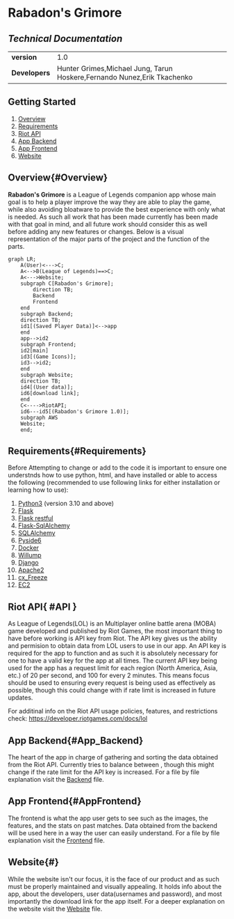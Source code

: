 # Rabadon's Grimore
## *Technical Documentation*
|||
|-|--|
|**version**|1.0|
|**Developers**|Hunter Grimes,Michael Jung, Tarun Hoskere,Fernando Nunez,Erik Tkachenko|

## Getting Started
1. [Overview](#Overview)
2. [Requirements](#Requirements)
3. [Riot API](#API)
4. [App Backend](#AppBackend)
5. [App Frontend](#AppFrontend)
7. [Website](#Website)
## Overview{#Overview}
**Rabadon's Grimore** is a League of Legends companion app whose main goal is to help a player improve the way they are able to play the game, while also avoiding bloatware to provide the best experience with only what is needed. As such all work that has been made currently has been made with that goal in mind, and all future work should consider this as well before adding any new features or changes.
Below is a visual representation of the major parts of the project and the function of the parts.
```mermaid
graph LR;
    A(User)<--->C;
    A<-->B(League of Legends)==>C;
    A<--->Website;
    subgraph C[Rabadon's Grimore];
        direction TB;
        Backend
        Frontend
    end
    subgraph Backend;
    direction TB;
    id1[(Saved Player Data)]<-->app
    end
    app-->id2
    subgraph Frontend;
    id2[main]
    id3[(Game Icons)];
    id3-->id2;
    end
    subgraph Website;
    direction TB;
    id4[(User data)];
    id6[download link];
    end
    C<---->RiotAPI;
    id6---id5[(Rabadon's Grimore 1.0)];
    subgraph AWS
    Website;
    end;
``` 
## Requirements{#Requirements}
Before Attempting to change or add to the code it is important to ensure one understnds how to use python, html, and have installed or able to access the following (recommended to use following links for either installation or learning how to use):
1. [Python3](https://docs.python.org/3/index.html) (version 3.10 and above)
2. [Flask](https://flask.palletsprojects.com/en/3.0.x/)
3. [Flask restful](https://flask-restful.readthedocs.io/en/latest/)
3. [Flask-SqlAlchemy](https://flask-sqlalchemy.palletsprojects.com/en/3.1.x/) 
4. [SQLAlchemy](https://www.sqlalchemy.org/)
5. [Pyside6](https://pypi.org/project/PySide6/)
6. [Docker](https://docs.docker.com/manuals/)
7. [Willump](https://pypi.org/project/willump/)
8. [Django](https://docs.djangoproject.com/en/5.0/)
9. [Apache2](https://httpd.apache.org/docs/2.4/)
10. [cx_Freeze](https://pypi.org/project/cx-Freeze/)
11. [EC2](https://docs.aws.amazon.com/ec2/?icmpid=docs_homepage_featuredsvcs)

## Riot API{ #API }
As League of Legends(LOL) is an Multiplayer online battle arena (MOBA) game developed and published by Riot Games, the most important thing to have before working is API key from Riot.
The API key gives us the ability and permision to obtain data from LOL users to use in our app. An API key is required for the app to function and as such it is absolutely necessary for one to have a valid key for the app at all times. The current API key being used for the app has a request limit for each region (North America, Asia, etc.) of 20 per second, and 100 for every 2 minutes. This means focus should be used to ensuring every request is being used as effectively as possible, though this could change with if rate limit is increased in future updates.

For additinal info on the Riot API usage policies, features, and restrictions check: https://developer.riotgames.com/docs/lol
## App Backend{#App_Backend}
The heart of the app in charge of gathering and sorting the data obtained from the Riot API. Currently tries to balance between , though this might change if the rate limit for the API key is increased. 
For a file by file explanation visit the [Backend](./Backend.md) file.
## App Frontend{#AppFrontend}
The frontend is what the app user gets to see such as the images, the features, and the stats on past matches. Data obtained from the backend will be used here in a way the user can easily understand.
For a file by file explanation visit the [Frontend](./Frontend.md) file.
## Website{#}
While the website isn't our focus, it is the face of our product and as such must be properly maintained and visually appealing. It holds info about the app, about the developers, user data(usernames and password), and most importantly the download link for the app itself.
For a deeper explanation on the website visit the [Website](./Website.md) file.